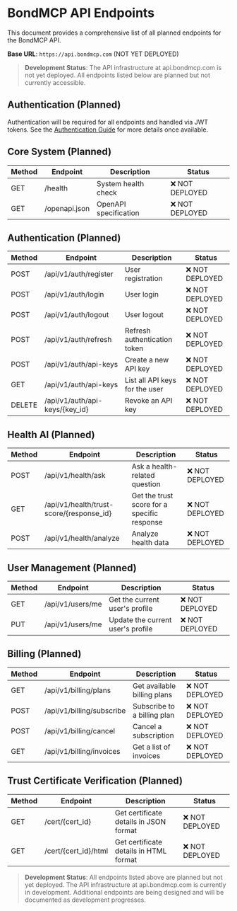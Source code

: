 # BondMCP API Endpoints

This document provides a comprehensive list of all planned endpoints for the BondMCP API.

**Base URL**: `https://api.bondmcp.com` (NOT YET DEPLOYED)

> **Development Status**: The API infrastructure at api.bondmcp.com is not yet deployed. All endpoints listed below are planned but not currently accessible.

## Authentication (Planned)

Authentication will be required for all endpoints and handled via JWT tokens. See the [Authentication Guide](authentication.md) for more details once available.

## Core System (Planned)

| Method | Endpoint | Description | Status |
|---|---|---|---|
| GET | /health | System health check | ❌ NOT DEPLOYED |
| GET | /openapi.json | OpenAPI specification | ❌ NOT DEPLOYED |

## Authentication (Planned)

| Method | Endpoint | Description | Status |
|---|---|---|---|
| POST | /api/v1/auth/register | User registration | ❌ NOT DEPLOYED |
| POST | /api/v1/auth/login | User login | ❌ NOT DEPLOYED |
| POST | /api/v1/auth/logout | User logout | ❌ NOT DEPLOYED |
| POST | /api/v1/auth/refresh | Refresh authentication token | ❌ NOT DEPLOYED |
| POST | /api/v1/auth/api-keys | Create a new API key | ❌ NOT DEPLOYED |
| GET | /api/v1/auth/api-keys | List all API keys for the user | ❌ NOT DEPLOYED |
| DELETE | /api/v1/auth/api-keys/{key_id} | Revoke an API key | ❌ NOT DEPLOYED |

## Health AI (Planned)

| Method | Endpoint | Description | Status |
|---|---|---|---|
| POST | /api/v1/health/ask | Ask a health-related question | ❌ NOT DEPLOYED |
| GET | /api/v1/health/trust-score/{response_id} | Get the trust score for a specific response | ❌ NOT DEPLOYED |
| POST | /api/v1/health/analyze | Analyze health data | ❌ NOT DEPLOYED |

## User Management (Planned)

| Method | Endpoint | Description | Status |
|---|---|---|---|
| GET | /api/v1/users/me | Get the current user's profile | ❌ NOT DEPLOYED |
| PUT | /api/v1/users/me | Update the current user's profile | ❌ NOT DEPLOYED |

## Billing (Planned)

| Method | Endpoint | Description | Status |
|---|---|---|---|
| GET | /api/v1/billing/plans | Get available billing plans | ❌ NOT DEPLOYED |
| POST | /api/v1/billing/subscribe | Subscribe to a billing plan | ❌ NOT DEPLOYED |
| POST | /api/v1/billing/cancel | Cancel a subscription | ❌ NOT DEPLOYED |
| GET | /api/v1/billing/invoices | Get a list of invoices | ❌ NOT DEPLOYED |

## Trust Certificate Verification (Planned)

| Method | Endpoint | Description | Status |
|---|---|---|---|
| GET | /cert/{cert_id} | Get certificate details in JSON format | ❌ NOT DEPLOYED |
| GET | /cert/{cert_id}/html | Get certificate details in HTML format | ❌ NOT DEPLOYED |

> **Development Status**: All endpoints listed above are planned but not yet deployed. The API infrastructure at api.bondmcp.com is currently in development. Additional endpoints are being designed and will be documented as development progresses.


